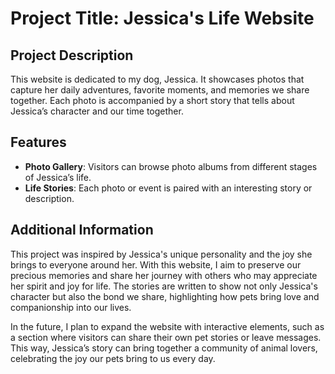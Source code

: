 # Project Title: Jessica's Life Website

## Project Description
This website is dedicated to my dog, Jessica. It showcases photos that capture her daily adventures, favorite moments, and memories we share together. Each photo is accompanied by a short story that tells about Jessica’s character and our time together.

## Features

- **Photo Gallery**: Visitors can browse photo albums from different stages of Jessica’s life.
- **Life Stories**: Each photo or event is paired with an interesting story or description.

## Additional Information

This project was inspired by Jessica's unique personality and the joy she brings to everyone around her. With this website, I aim to preserve our precious memories and share her journey with others who may appreciate her spirit and joy for life. The stories are written to show not only Jessica's character but also the bond we share, highlighting how pets bring love and companionship into our lives.

In the future, I plan to expand the website with interactive elements, such as a section where visitors can share their own pet stories or leave messages. This way, Jessica’s story can bring together a community of animal lovers, celebrating the joy our pets bring to us every day.
